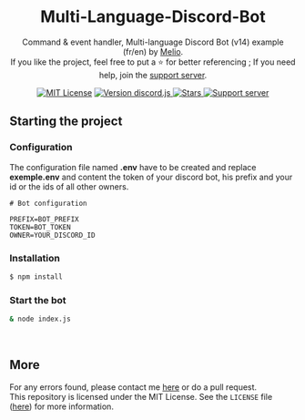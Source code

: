 <h1 align="center">Multi-Language-Discord-Bot</h1>
<p align="center">
    Command &amp; event handler, Multi-language Discord Bot (v14) example (fr/en) by <a href="https://github.com/antoinemcx">Melio</a>.
    <br>
    If you like the project, feel free to put a ⭐ for better referencing ; If you need help, join the <a href="https://antoinemcx.fr/discord">support server</a>.
</p>

<p align="center">
    <a title="MIT Lisence" href="LICENSE"><img src="https://img.shields.io/badge/license-MIT-blue" alt="MIT License"></a>
    <a title="Version discord.js" href="https://www.npmjs.com/package/discord.js">
        <img src="https://img.shields.io/badge/discord.js-v14.16.3-blue.svg?logo=npm" alt="Version discord.js">
    </a>
    <a title="Stars" href="https://github.com/antoinemcx/Multi-Language-Discord-Bot">
        <img src="https://img.shields.io/github/stars/antoinemcx/Multi-Language-Discord-Bot" alt="Stars">
    </a>
    <a title="Support server" href="https://antoinemcx.fr/discord">
        <img src="https://img.shields.io/discord/738122381062832180.svg?&logo=discord&logoColor=ffffff&color=7389D8&labelColor=6A7EC2&label=Support" alt="Support server">
    </a>

   <br>
</p>

## Starting the project

### Configuration
The configuration file named **.env** have to be created and replace **exemple.env** and content the token of your discord bot, his prefix and your id or the ids of all other owners. 
```  
# Bot configuration

PREFIX=BOT_PREFIX
TOKEN=BOT_TOKEN
OWNER=YOUR_DISCORD_ID
```

### Installation
```sh
$ npm install
```

### Start the bot
```sh
& node index.js
```

<br>

## More

For any errors found, please contact me [here](https://discord.com/invite/G6WQsMQShZ) or do a pull request.  
This repository is licensed under the MIT License. See the `LICENSE` file ([here](LICENSE)) for more information.